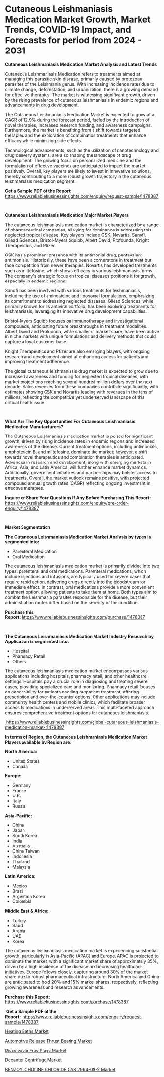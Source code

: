 <p><h1>Cutaneous Leishmaniasis Medication Market Growth, Market Trends, COVID-19 Impact, and Forecasts for period from 2024 - 2031</h1></p><p><strong>Cutaneous Leishmaniasis Medication Market Analysis and Latest Trends</strong></p>
<p><p>Cutaneous Leishmaniasis Medication refers to treatments aimed at managing this parasitic skin disease, primarily caused by protozoan parasites of the Leishmania genus. With increasing incidence rates due to climate change, deforestation, and urbanization, there is a growing demand for effective therapies. The market is witnessing significant growth, driven by the rising prevalence of cutaneous leishmaniasis in endemic regions and advancements in drug development.</p><p>The Cutaneous Leishmaniasis Medication Market is expected to grow at a CAGR of 12.9% during the forecast period, fueled by the introduction of novel therapies, increased research funding, and awareness campaigns. Furthermore, the market is benefiting from a shift towards targeted therapies and the exploration of combination treatments that enhance efficacy while minimizing side effects. </p><p>Technological advancements, such as the utilization of nanotechnology and drug delivery systems, are also shaping the landscape of drug development. The growing focus on personalized medicine and the formulation of effective vaccines are anticipated to impact the market positively. Overall, key players are likely to invest in innovative solutions, thereby contributing to a more robust growth trajectory in the cutaneous leishmaniasis medication segment.</p></p>
<p><strong>Get a Sample PDF of the Report:&nbsp;</strong> <a href="https://www.reliablebusinessinsights.com/enquiry/request-sample/1478387?utm_campaign=118&utm_medium=2&utm_source=Github&utm_content=ia&utm_term=18102024&utm_id=cutaneous-leishmaniasis-medication">https://www.reliablebusinessinsights.com/enquiry/request-sample/1478387</a></p>
<p>&nbsp;</p>
<p><strong>Cutaneous Leishmaniasis Medication Major Market Players</strong></p>
<p><p>The cutaneous leishmaniasis medication market is characterized by a range of pharmaceutical companies, all vying for dominance in addressing this neglected tropical disease. Key players include GSK, Novartis, Sanofi, Gilead Sciences, Bristol-Myers Squibb, Albert David, Profounda, Knight Therapeutics, and Pfizer.</p><p>GSK has a prominent presence with its antimonial drug, pentavalent antimonials. Historically, these have been a cornerstone in treatment but face competition from newer therapies. Novartis has developed treatments such as miltefosine, which shows efficacy in various leishmaniasis forms. The company's strategic focus on tropical diseases positions it for growth, especially in endemic regions.</p><p>Sanofi has been involved with various treatments for leishmaniasis, including the use of aminosidine and liposomal formulations, emphasizing its commitment to addressing neglected diseases. Gilead Sciences, while primarily known for its antiviral portfolio, has been exploring treatments for leishmaniasis, leveraging its innovative drug development capabilities.</p><p>Bristol-Myers Squibb focuses on immunotherapy and investigational compounds, anticipating future breakthroughs in treatment modalities. Albert David and Profounda, while smaller in market share, have been active in niche markets with unique formulations and delivery methods that could capture a loyal customer base.</p><p>Knight Therapeutics and Pfizer are also emerging players, with ongoing research and development aimed at enhancing access for patients and improving treatment adherence.</p><p>The global cutaneous leishmaniasis drug market is expected to grow due to increased awareness and funding for neglected tropical diseases, with market projections reaching several hundred million dollars over the next decade. Sales revenues from these companies contribute significantly, with estimates showing GSK and Novartis leading with revenues in the tens of millions, reflecting the competitive yet underserved landscape of this critical health issue.</p></p>
<p>&nbsp;</p>
<p><strong>What Are The Key Opportunities For Cutaneous Leishmaniasis Medication Manufacturers?</strong></p>
<p><p>The Cutaneous Leishmaniasis medication market is poised for significant growth, driven by rising incidence rates in endemic regions and increased awareness of the disease. Current treatment options, including antimonials, amphotericin B, and miltefosine, dominate the market; however, a shift towards novel therapeutics and combination therapies is anticipated. Advances in research and development, along with emerging markets in Africa, Asia, and Latin America, will further enhance market dynamics. Additionally, government initiatives and partnerships may bolster access to treatments. Overall, the market outlook remains positive, with projected compound annual growth rates (CAGR) reflecting ongoing investment in effective therapies.</p></p>
<p><strong>Inquire or Share Your Questions If Any Before Purchasing This Report:</strong> <a href="https://www.reliablebusinessinsights.com/enquiry/pre-order-enquiry/1478387?utm_campaign=118&utm_medium=2&utm_source=Github&utm_content=ia&utm_term=18102024&utm_id=cutaneous-leishmaniasis-medication">https://www.reliablebusinessinsights.com/enquiry/pre-order-enquiry/1478387</a></p>
<p>&nbsp;</p>
<p><strong>Market Segmentation</strong></p>
<p><strong>The Cutaneous Leishmaniasis Medication Market Analysis by types is segmented into:</strong></p>
<p><ul><li>Parenteral Medication</li><li>Oral Medication</li></ul></p>
<p><p>The cutaneous leishmaniasis medication market is primarily divided into two types: parenteral and oral medications. Parenteral medications, which include injections and infusions, are typically used for severe cases that require rapid action, delivering drugs directly into the bloodstream for immediate effect. In contrast, oral medications provide a more convenient treatment option, allowing patients to take them at home. Both types aim to combat the Leishmania parasites responsible for the disease, but their administration routes differ based on the severity of the condition.</p></p>
<p><strong>Purchase this Report:&nbsp;</strong><a href="https://www.reliablebusinessinsights.com/purchase/1478387?utm_campaign=118&utm_medium=2&utm_source=Github&utm_content=ia&utm_term=18102024&utm_id=cutaneous-leishmaniasis-medication">https://www.reliablebusinessinsights.com/purchase/1478387</a></p>
<p>&nbsp;</p>
<p><strong>The Cutaneous Leishmaniasis Medication Market Industry Research by Application is segmented into:</strong></p>
<p><ul><li>Hospital</li><li>Pharmacy Retail</li><li>Others</li></ul></p>
<p><p>The cutaneous leishmaniasis medication market encompasses various applications including hospitals, pharmacy retail, and other healthcare settings. Hospitals play a crucial role in diagnosing and treating severe cases, providing specialized care and monitoring. Pharmacy retail focuses on accessibility for patients needing outpatient treatment, offering prescription and over-the-counter options. Other applications may include community health centers and mobile clinics, which facilitate broader access to medications in underserved areas. This multi-faceted approach ensures comprehensive treatment options for cutaneous leishmaniasis.</p></p>
<p><a href="https://www.reliablebusinessinsights.com/global-cutaneous-leishmaniasis-medication-market-r1478387?utm_campaign=118&utm_medium=2&utm_source=Github&utm_content=ia&utm_term=18102024&utm_id=cutaneous-leishmaniasis-medication">&nbsp;https://www.reliablebusinessinsights.com/global-cutaneous-leishmaniasis-medication-market-r1478387</a></p>
<p><strong>In terms of Region, the Cutaneous Leishmaniasis Medication Market Players available by Region are:</strong></p>
<p>
    <p> <strong> North America: </strong>
        <ul>
            <li>United States</li>
            <li>Canada</li>
        </ul>
        </p> 
    <p> <strong> Europe: </strong>
        <ul>
            <li>Germany</li>
            <li>France</li>
            <li>U.K.</li>
            <li>Italy</li>
            <li>Russia</li>
        </ul>
        </p> 
    <p> <strong> Asia-Pacific: </strong>
        <ul>
            <li>China</li>
            <li>Japan</li>
            <li>South Korea</li>
            <li>India</li>
            <li>Australia</li>
            <li>China Taiwan</li>
            <li>Indonesia</li>
            <li>Thailand</li>
            <li>Malaysia</li>
        </ul>
        </p> 
    <p> <strong> Latin America: </strong>
        <ul>
            <li>Mexico</li>
            <li>Brazil</li>
            <li>Argentina Korea</li>
            <li>Colombia</li>
        </ul>
        </p> 
    <p> <strong> Middle East & Africa: </strong>
        <ul>
            <li>Turkey</li>
            <li>Saudi</li>
            <li>Arabia</li>
            <li>UAE</li>
            <li>Korea</li>
        </ul>
    </p>
    </p>
<p><p>The cutaneous leishmaniasis medication market is experiencing substantial growth, particularly in Asia-Pacific (APAC) and Europe. APAC is projected to dominate the market, with a significant market share of approximately 35%, driven by a high incidence of the disease and increasing healthcare initiatives. Europe follows closely, capturing around 30% of the market share due to robust pharmaceutical infrastructure. North America and China are anticipated to hold 20% and 15% market shares, respectively, reflecting growing awareness and research advancements.</p></p>
<p><strong>Purchase this Report: </strong><a href="https://www.reliablebusinessinsights.com/purchase/1478387?utm_campaign=118&utm_medium=2&utm_source=Github&utm_content=ia&utm_term=18102024&utm_id=cutaneous-leishmaniasis-medication">https://www.reliablebusinessinsights.com/purchase/1478387</a></p>
<p>&nbsp;<strong>Get a Sample PDF of the Report:&nbsp;&nbsp;</strong><a href="https://www.reliablebusinessinsights.com/enquiry/request-sample/1478387?utm_campaign=118&utm_medium=2&utm_source=Github&utm_content=ia&utm_term=18102024&utm_id=cutaneous-leishmaniasis-medication">https://www.reliablebusinessinsights.com/enquiry/request-sample/1478387</a></p>
<p><strong></strong></p>
<p><p><a href="https://www.linkedin.com/pulse/heating-baths-market-investigation-industry-evolution-forecast-f5pcc?utm_campaign=118&utm_medium=2&utm_source=Github&utm_content=ia&utm_term=18102024&utm_id=cutaneous-leishmaniasis-medication">Heating Baths Market</a></p><p><a href="https://github.com/dowsegmspivadlk/Market-Research-Report-List-1/blob/main/automotive-release-thrust-bearing-market.md?utm_campaign=118&utm_medium=2&utm_source=Github&utm_content=ia&utm_term=18102024&utm_id=cutaneous-leishmaniasis-medication">Automotive Release Thrust Bearing Market</a></p><p><a href="https://issuu.com/reportprime-2/docs/dissolvable-frac-plugs-market-size-_47c16489bef7d9?utm_campaign=118&utm_medium=2&utm_source=Github&utm_content=ia&utm_term=18102024&utm_id=cutaneous-leishmaniasis-medication">Dissolvable Frac Plugs Market</a></p><p><a href="https://issuu.com/reportprime-2/docs/decanter-centrifuge-market-size-203_5b9d6d3a27339d?utm_campaign=118&utm_medium=2&utm_source=Github&utm_content=ia&utm_term=18102024&utm_id=cutaneous-leishmaniasis-medication">Decanter Centrifuge Market</a></p><p><a href="https://github.com/fosters9adames/Market-Research-Report-List-1/blob/main/benzoylcholine-chloride-cas-2964-09-2-market.md?utm_campaign=118&utm_medium=2&utm_source=Github&utm_content=ia&utm_term=18102024&utm_id=cutaneous-leishmaniasis-medication">BENZOYLCHOLINE CHLORIDE CAS 2964-09-2 Market</a></p></p>